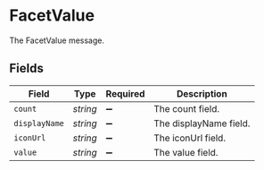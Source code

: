 # FacetValue

The FacetValue message.


## Fields

| Field                  | Type                   | Required               | Description            |
| ---------------------- | ---------------------- | ---------------------- | ---------------------- |
| `count`                | *string*               | :heavy_minus_sign:     | The count field.       |
| `displayName`          | *string*               | :heavy_minus_sign:     | The displayName field. |
| `iconUrl`              | *string*               | :heavy_minus_sign:     | The iconUrl field.     |
| `value`                | *string*               | :heavy_minus_sign:     | The value field.       |